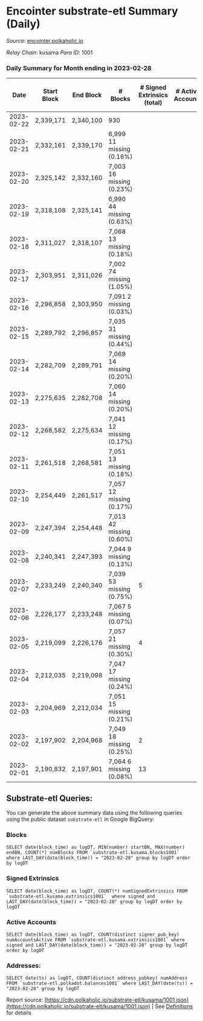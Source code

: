 # Encointer substrate-etl Summary (Daily)

_Source_: [encointer.polkaholic.io](https://encointer.polkaholic.io)

*Relay Chain*: kusama
*Para ID*: 1001



### Daily Summary for Month ending in 2023-02-28


| Date | Start Block | End Block | # Blocks | # Signed Extrinsics (total) | # Active Accounts | # Passive | # New | # Addresses with Balances | # Events | # Transfers | # XCM Transfers In | # XCM Transfers Out |
| ---- | ----------- | --------- | -------- | --------------------------- | ----------------- | --------- | ----- | ------------------------- | -------- | ----------- | ------------------ | ------------------- |
| 2023-02-22 | 2,339,171 | 2,340,100 | 930  |  |  |  |  | 950 | 1,860 |   |   |   |
| 2023-02-21 | 2,332,161 | 2,339,170 | 6,999 11 missing (0.16%) |  |  |  | 1 | 950 | 14,001 |   |   |   |
| 2023-02-20 | 2,325,142 | 2,332,160 | 7,003 16 missing (0.23%) |  |  |  | 1 | 949 | 14,006 |   |   |   |
| 2023-02-19 | 2,318,108 | 2,325,141 | 6,990 44 missing (0.63%) |  |  |  | 2 | 948 | 13,983 |   |   |   |
| 2023-02-18 | 2,311,027 | 2,318,107 | 7,068 13 missing (0.18%) |  |  |  | 5 | 946 | 14,136 |   |   |   |
| 2023-02-17 | 2,303,951 | 2,311,026 | 7,002 74 missing (1.05%) |  |  |  |  | 941 | 14,005 |   |   |   |
| 2023-02-16 | 2,296,858 | 2,303,950 | 7,091 2 missing (0.03%) |  |  |  |  | 941 | 14,185 |   |   |   |
| 2023-02-15 | 2,289,792 | 2,296,857 | 7,035 31 missing (0.44%) |  |  |  | 1 | 941 | 14,070 |   |   |   |
| 2023-02-14 | 2,282,709 | 2,289,791 | 7,069 14 missing (0.20%) |  |  |  | 1 | 940 | 14,141 |   |   |   |
| 2023-02-13 | 2,275,635 | 2,282,708 | 7,060 14 missing (0.20%) |  |  |  | 1 | 939 | 14,120 |   |   |   |
| 2023-02-12 | 2,268,582 | 2,275,634 | 7,041 12 missing (0.17%) |  |  |  | 2 | 938 | 14,082 |   |   |   |
| 2023-02-11 | 2,261,518 | 2,268,581 | 7,051 13 missing (0.18%) |  |  |  | 3 | 936 | 14,102 |   |   |   |
| 2023-02-10 | 2,254,449 | 2,261,517 | 7,057 12 missing (0.17%) |  |  |  | 3 | 933 | 14,114 |   |   |   |
| 2023-02-09 | 2,247,394 | 2,254,448 | 7,013 42 missing (0.60%) |  |  |  | 4 | 930 | 14,029 |   |   |   |
| 2023-02-08 | 2,240,341 | 2,247,393 | 7,044 9 missing (0.13%) |  |  |  | 1 | 926 | 14,091 |   |   |   |
| 2023-02-07 | 2,233,249 | 2,240,340 | 7,039 53 missing (0.75%) | 5 |  |  | 8 | 925 | 14,104 |   |   |   |
| 2023-02-06 | 2,226,177 | 2,233,248 | 7,067 5 missing (0.07%) |  |  |  | 3 | 917 | 14,144 |   |   |   |
| 2023-02-05 | 2,219,099 | 2,226,176 | 7,057 21 missing (0.30%) | 4 |  |  | 1 | 914 | 14,130 | 1 ($0.47) |   |   |
| 2023-02-04 | 2,212,035 | 2,219,098 | 7,047 17 missing (0.24%) |  |  |  | 2 | 913 | 14,094 |   |   |   |
| 2023-02-03 | 2,204,969 | 2,212,034 | 7,051 15 missing (0.21%) |  |  |  | 3 | 911 | 14,102 |   |   |   |
| 2023-02-02 | 2,197,902 | 2,204,968 | 7,049 18 missing (0.25%) | 2 |  |  | 1 | 908 | 14,109 |   |   |   |
| 2023-02-01 | 2,190,832 | 2,197,901 | 7,064 6 missing (0.08%) | 13 |  |  | 7 | 907 | 14,198 | 6 ($2.65) |   |   |

## Substrate-etl Queries:
You can generate the above summary data using the following queries using the public dataset `substrate-etl` in Google BigQuery:


### Blocks
```
SELECT date(block_time) as logDT, MIN(number) startBN, MAX(number) endBN, COUNT(*) numBlocks FROM `substrate-etl.kusama.blocks1001`  where LAST_DAY(date(block_time)) = "2023-02-28" group by logDT order by logDT
```


### Signed Extrinsics
```
SELECT date(block_time) as logDT, COUNT(*) numSignedExtrinsics FROM `substrate-etl.kusama.extrinsics1001`  where signed and LAST_DAY(date(block_time)) = "2023-02-28" group by logDT order by logDT
```


### Active Accounts
```
SELECT date(block_time) as logDT, COUNT(distinct signer_pub_key) numAccountsActive FROM `substrate-etl.kusama.extrinsics1001` where signed and LAST_DAY(date(block_time)) = "2023-02-28" group by logDT order by logDT
```


### Addresses:
```
SELECT date(ts) as logDT, COUNT(distinct address_pubkey) numAddress FROM `substrate-etl.polkadot.balances1001` where LAST_DAY(date(ts)) = "2023-02-28" group by logDT
```



Report source: [https://cdn.polkaholic.io/substrate-etl/kusama/1001.json](https://cdn.polkaholic.io/substrate-etl/kusama/1001.json) | See [Definitions](/DEFINITIONS.md) for details
